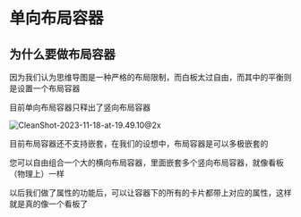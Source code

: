 # 单向布局容器

## 为什么要做布局容器

因为我们认为思维导图是一种严格的布局限制，而白板太过自由，而其中的平衡则是设置一个布局容器

目前单向布局容器只释出了竖向布局容器

![CleanShot-2023-11-18-at-19.49.10@2x](/img/CleanShot-2023-11-18-at-19.49.10@2x.png)

目前布局容器还不支持嵌套，在我们的设想中，布局容器是可以多极嵌套的

您可以自由组合一个大的横向布局容器，里面嵌套多个竖向布局容器，就像看板（物理上）一样

以后我们做了属性的功能后，可以让容器下的所有的卡片都带上对应的属性，这样就是真的像一个看板了